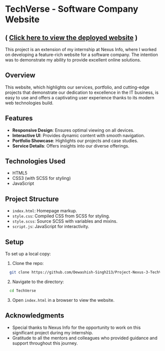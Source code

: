 # TechVerse - Software Company Website
## ( [Click here to view the deployed website](https://techverse-livid.vercel.app/) )

This project is an extension of my internship at Nexus Info, where I worked on developing a feature-rich website for a software company. The intention was to demonstrate my ability to provide excellent online solutions.

## Overview

This website, which highlights our services, portfolio, and cutting-edge projects that demonstrate our dedication to excellence in the IT business, is easy to use and offers a captivating user experience thanks to its modern web technologies build.

## Features

- **Responsive Design**: Ensures optimal viewing on all devices.
- **Interactive UI**: Provides dynamic content with smooth navigation.
- **Portfolio Showcase**: Highlights our projects and case studies.
- **Service Details**: Offers insights into our diverse offerings.

## Technologies Used

- HTML5
- CSS3 (with SCSS for styling)
- JavaScript

## Project Structure

- `index.html`: Homepage markup.
- `style.css`: Compiled CSS from SCSS for styling.
- `style.scss`: Source SCSS with variables and mixins.
- `script.js`: JavaScript for interactivity.

## Setup

To set up a local copy:

1. Clone the repo:
 ```sh
   git clone https://github.com/Dewashish-Singh213/Project-Nexus-3-TechVerse.git
   ```
2. Navigate to the directory:
 ```sh
   cd TechVerse
   ```
3. Open `index.html` in a browser to view the website.

## Acknowledgments

- Special thanks to Nexus Info for the opportunity to work on this significant project during my internship.
- Gratitude to all the mentors and colleagues who provided guidance and support throughout this journey.
